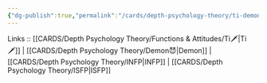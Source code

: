 ```yaml
---
{"dg-publish":true,"permalink":"/cards/depth-psychology-theory/ti-demon/","created":"2023-01-05T15:02:54.375+01:00","updated":"2023-04-18T12:43:54.867+02:00"}
---
```


Links :: [[CARDS/Depth Psychology Theory/Functions & Attitudes/Ti🗡️\|Ti🗡️]] | [[CARDS/Depth Psychology Theory/Demon😈\|Demon]] | [[CARDS/Depth Psychology Theory/INFP\|INFP]] | [[CARDS/Depth Psychology Theory/ISFP\|ISFP]]
